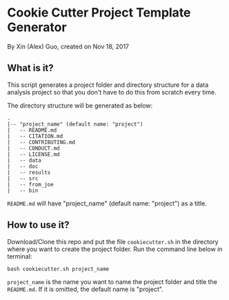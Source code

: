 # Cookie Cutter Project Template Generator

By Xin (Alex) Guo, created on Nov 18, 2017

## What is it?

This script generates a project folder and directory structure for a data analysis project so that you don't have to do this from scratch every time.

The directory structure will be generated as below:

```
.
|-- "project_name" (default name: "project")
|	-- README.md
|	-- CITATION.md
|	-- CONTRIBUTING.md
|	-- CONDUCT.md
|	-- LICENSE.md
|	-- data
|	-- doc
|	-- results
|	-- src
|	-- from_joe
|	-- bin
```

`README.md` will have "project_name" (default name: "project")
as a title.

## How to use it?

Download/Clone this repo and put the file `cookiecutter.sh` in the directory where you want to create the project folder. Run the command line below in terminal:

```
bash cookiecutter.sh project_name
```

`project_name` is the name you want to name the project folder and title the `README.md`. If it is omitted, the default name is "project".